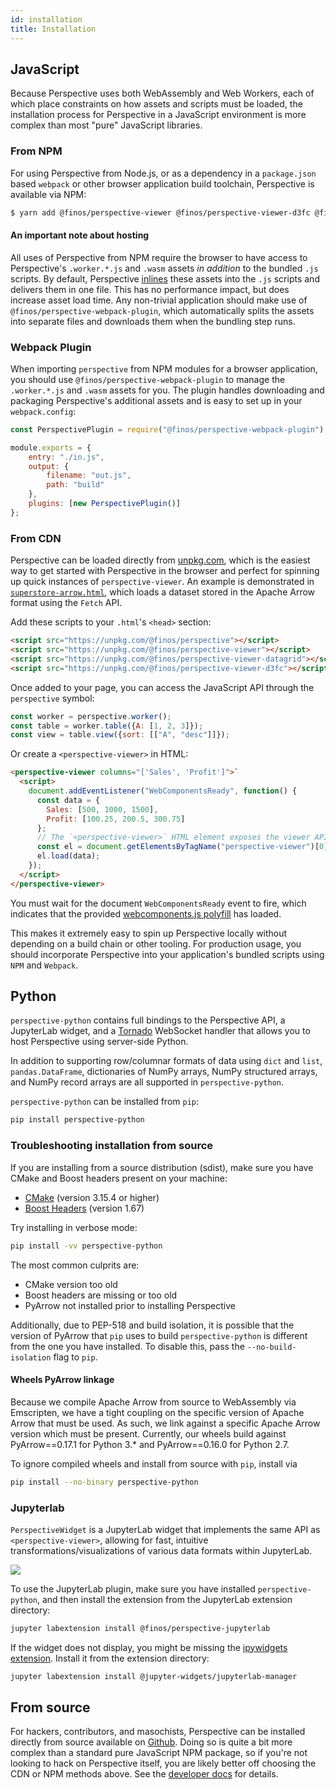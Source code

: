 ```yaml
---
id: installation
title: Installation
---
```


## JavaScript

Because Perspective uses both WebAssembly and Web Workers, each of which place
constraints on how assets and scripts must be loaded, the installation process
for Perspective in a JavaScript environment is more complex than most "pure"
JavaScript libraries.

### From NPM

For using Perspective from Node.js, or as a dependency in a `package.json` based
`webpack` or other browser application build toolchain, Perspective is available
via NPM:

```bash
$ yarn add @finos/perspective-viewer @finos/perspective-viewer-d3fc @finos/perspective-viewer-datagrid
```

#### An important note about hosting

All uses of Perspective from NPM require the browser to have access to
Perspective's `.worker.*.js` and `.wasm` assets _in addition_ to the bundled
`.js` scripts. By default, Perspective [inlines](https://github.com/finos/perspective/pull/870)
these assets into the `.js` scripts and delivers them in one file. This has no
performance impact, but does increase asset load time. Any non-trivial application
should make use of `@finos/perspective-webpack-plugin`, which automatically
splits the assets into separate files and downloads them when the bundling
step runs.

### Webpack Plugin

When importing `perspective` from NPM modules for a browser application, you
should use `@finos/perspective-webpack-plugin` to manage the `.worker.*.js` and
`.wasm` assets for you. The plugin handles downloading and packaging
Perspective's additional assets and is easy to set up in your `webpack.config`:

```javascript
const PerspectivePlugin = require("@finos/perspective-webpack-plugin");

module.exports = {
    entry: "./in.js",
    output: {
        filename: "out.js",
        path: "build"
    },
    plugins: [new PerspectivePlugin()]
};
```

### From CDN

Perspective can be loaded directly from
[unpkg.com](https://unpkg.com/@finos/perspective-viewer), which is the easiest
way to get started with Perspective in the browser and perfect
for spinning up quick instances of `perspective-viewer`. An example is
demonstrated in [`superstore-arrow.html`](https://github.com/finos/perspective/blob/master/examples/simple/superstore-arrow.html),
which loads a dataset stored in the Apache Arrow format using the `Fetch` API.

Add these scripts to your `.html`'s `<head>` section:

```html
<script src="https://unpkg.com/@finos/perspective"></script>
<script src="https://unpkg.com/@finos/perspective-viewer"></script>
<script src="https://unpkg.com/@finos/perspective-viewer-datagrid"></script>
<script src="https://unpkg.com/@finos/perspective-viewer-d3fc"></script>
```

Once added to your page, you can access the JavaScript API through the
`perspective` symbol:

```javascript
const worker = perspective.worker();
const table = worker.table({A: [1, 2, 3]});
const view = table.view({sort: [["A", "desc"]]});
```

Or create a `<perspective-viewer>` in HTML:

```html
<perspective-viewer columns="['Sales', 'Profit']">`
  <script>
    document.addEventListener("WebComponentsReady", function() {
      const data = {
        Sales: [500, 1000, 1500],
        Profit: [100.25, 200.5, 300.75]
      };
      // The `<perspective-viewer>` HTML element exposes the viewer API
      const el = document.getElementsByTagName("perspective-viewer")[0];
      el.load(data);
    });
  </script>
</perspective-viewer>
```

You must wait for the document `WebComponentsReady` event to fire,
which indicates that the provided
[webcomponents.js polyfill](https://github.com/webcomponents/webcomponentsjs)
has loaded.

This makes it extremely easy to spin up Perspective locally without depending
on a build chain or other tooling. For production usage, you should incorporate
Perspective into your application's bundled scripts using `NPM` and `Webpack`.

## Python

`perspective-python` contains full bindings to the Perspective API, a JupyterLab
widget, and a [Tornado](http://www.tornadoweb.org/en/stable/) WebSocket handler
that allows you to host Perspective using server-side Python.

In addition to supporting row/columnar formats of data using `dict` and `list`,
`pandas.DataFrame`, dictionaries of NumPy arrays, NumPy structured arrays, and
NumPy record arrays are all supported in `perspective-python`.

`perspective-python` can be installed from `pip`:

```bash
pip install perspective-python
```

### Troubleshooting installation from source

If you are installing from a source distribution (sdist), make sure you have
CMake and Boost headers present on your machine:

- [CMake](https://cmake.org/) (version 3.15.4 or higher)
- [Boost Headers](https://www.boost.org/) (version 1.67)

Try installing in verbose mode:

```bash
pip install -vv perspective-python
```

The most common culprits are:

- CMake version too old
- Boost headers are missing or too old
- PyArrow not installed prior to installing Perspective

Additionally, due to PEP-518 and build isolation, it is possible that the version of PyArrow that `pip` uses to build `perspective-python` is different from the one you have installed. To disable this, pass the `--no-build-isolation` flag to `pip`.

#### Wheels PyArrow linkage

Because we compile Apache Arrow from source to WebAssembly via Emscripten, we have a tight coupling on the specific version of Apache Arrow that must be used. As such, we link against a specific Apache Arrow version which must be present. Currently, our wheels build against PyArrow==0.17.1 for Python 3.* and PyArrow==0.16.0 for Python 2.7.

To ignore compiled wheels and install from source with `pip`, install via

```bash
pip install --no-binary perspective-python
```

### Jupyterlab

`PerspectiveWidget` is a JupyterLab widget that implements the same API as
`<perspective-viewer>`, allowing for fast, intuitive
transformations/visualizations of various data formats within JupyterLab.

<img src="https://perspective.finos.org/img/jupyterlab.png"></img>

To use the JupyterLab plugin, make sure you have installed `perspective-python`, 
and then install the extension from the JupyterLab extension directory:

```bash
jupyter labextension install @finos/perspective-jupyterlab
```

If the widget does not display, you might be missing the [ipywidgets extension](https://ipywidgets.readthedocs.io/en/latest/user_install.html#installing-the-jupyterlab-extension). Install it from the extension directory:

```bash
jupyter labextension install @jupyter-widgets/jupyterlab-manager
```

## From source

For hackers, contributors, and masochists, Perspective can be installed directly
from source available on [Github](https://github.com/finos/perspective). Doing
so is quite a bit more complex than a standard pure JavaScript NPM package, so
if you're not looking to hack on Perspective itself, you are likely better off
choosing the CDN or NPM methods above. See the
[developer docs](development.html) for details.
